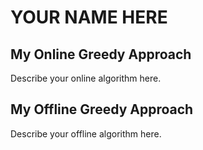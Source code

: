 # YOUR NAME HERE

## My Online Greedy Approach

Describe your online algorithm here.

## My Offline Greedy Approach

Describe your offline algorithm here.
